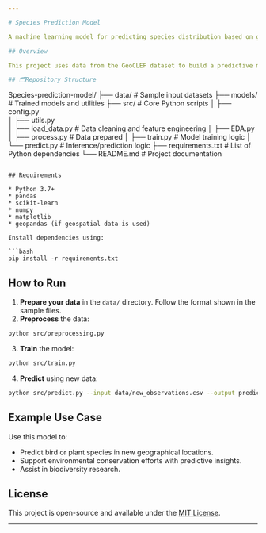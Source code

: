 ```yaml
---

# Species Prediction Model

A machine learning model for predicting species distribution based on geospatial and environmental data.

## Overview

This project uses data from the GeoCLEF dataset to build a predictive model for determining the likelihood of species presence in various geographical regions. The goal is to assist ecological research and environmental monitoring through automated predictions.

## 🗂Repository Structure

```
Species-prediction-model/
├── data/                 # Sample input datasets
├── models/               # Trained models and utilities
├── src/                  # Core Python scripts
│   ├── config.py  
│   ├── utils.py  
│   ├── load_data.py  # Data cleaning and feature engineering
│   ├── EDA.py  
│   ├── process.py  # Data prepared
│   ├── train.py          # Model training logic
│   └── predict.py        # Inference/prediction logic
├── requirements.txt      # List of Python dependencies
└── README.md             # Project documentation
```

## Requirements

* Python 3.7+
* pandas
* scikit-learn
* numpy
* matplotlib
* geopandas (if geospatial data is used)

Install dependencies using:

```bash
pip install -r requirements.txt
```

## How to Run

1. **Prepare your data** in the `data/` directory. Follow the format shown in the sample files.
2. **Preprocess** the data:

```bash
python src/preprocessing.py
```

3. **Train** the model:

```bash
python src/train.py
```

4. **Predict** using new data:

```bash
python src/predict.py --input data/new_observations.csv --output predictions.csv
```

## Example Use Case

Use this model to:

* Predict bird or plant species in new geographical locations.
* Support environmental conservation efforts with predictive insights.
* Assist in biodiversity research.

## License

This project is open-source and available under the [MIT License](LICENSE).

---
```

